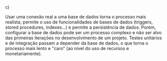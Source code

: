 c)

Usar uma conexão real a uma base de dados torna o processo mais realista, permite o uso de funcionalidades de bases de dados (triggers, stored procedures, indexes...) e permite a persistência de dados.
Porém, configurar a base de dados pode ser um processo complexo e não ser alvo das primeiras iterações no desenvolvimento de um projeto. Testes unitários e de integração passam a depender da base de dados, o que torna o processo mais lento e "caro" (ao nível do uso de recursos e monetariamente).
